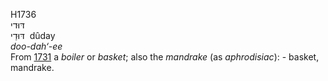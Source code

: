H1736  
דּוּדי  
דּוּדַי ‎ dûday  
*doo-dah‘-ee*  
From [1731](h1731) a *boiler* or *basket*; also the *mandrake* (as
*aphrodisiac*): - basket, mandrake.  
